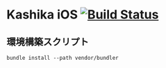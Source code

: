 # Kashika iOS [![Build Status](https://travis-ci.org/mtj0928/kashika-ios.svg?branch=develop)](https://travis-ci.org/mtj0928/kashika-ios)

## 環境構築スクリプト
```
bundle install --path vendor/bundler
```
